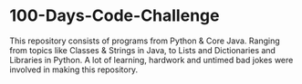 # 100-Days-Code-Challenge
This repository consists of programs from Python & Core Java. Ranging from topics like Classes & Strings in Java, to Lists and Dictionaries and Libraries in Python. A lot of learning, hardwork and untimed bad jokes were involved in making this repository.
